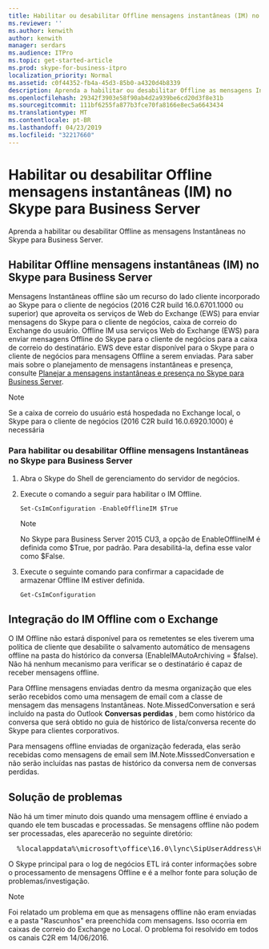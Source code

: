 ```yaml
---
title: Habilitar ou desabilitar Offline mensagens instantâneas (IM) no Skype para Business Server
ms.reviewer: ''
ms.author: kenwith
author: kenwith
manager: serdars
ms.audience: ITPro
ms.topic: get-started-article
ms.prod: skype-for-business-itpro
localization_priority: Normal
ms.assetid: c0f44352-fb4a-45d3-85b0-a4320d4b8339
description: Aprenda a habilitar ou desabilitar Offline as mensagens Instantâneas no Skype para Business Server.
ms.openlocfilehash: 29342f3903e58f90ab4d2a939be6cd20d3f8e31b
ms.sourcegitcommit: 111bf6255fa877b3fce70fa8166e8ec5a6643434
ms.translationtype: MT
ms.contentlocale: pt-BR
ms.lasthandoff: 04/23/2019
ms.locfileid: "32217660"
---
```

# <a name="enable-or-disable-offline-instant-messaging-im-in-skype-for-business-server"></a>Habilitar ou desabilitar Offline mensagens instantâneas (IM) no Skype para Business Server
 
Aprenda a habilitar ou desabilitar Offline as mensagens Instantâneas no Skype para Business Server.
  
## <a name="enable-offline-instant-messaging-im-in-skype-for-business-server"></a>Habilitar Offline mensagens instantâneas (IM) no Skype para Business Server

Mensagens Instantâneas offline são um recurso do lado cliente incorporado ao Skype para o cliente de negócios (2016 C2R build 16.0.6701.1000 ou superior) que aproveita os serviços de Web do Exchange (EWS) para enviar mensagens do Skype para o cliente de negócios, caixa de correio do Exchange do usuário. Offline IM usa serviços Web do Exchange (EWS) para enviar mensagens Offline do Skype para o cliente de negócios para a caixa de correio do destinatário. EWS deve estar disponível para o Skype para o cliente de negócios para mensagens Offline a serem enviadas. Para saber mais sobre o planejamento de mensagens instantâneas e presença, consulte [Planejar a mensagens instantâneas e presença no Skype para Business Server](../../plan-your-deployment/instant-messaging-and-presence.md).
  
> [!NOTE]
> Se a caixa de correio do usuário está hospedada no Exchange local, o Skype para o cliente de negócios (2016 C2R build 16.0.6920.1000) é necessária 
  
### <a name="to-enable-or-disable-offline-im-in-skype-for-business-server"></a>Para habilitar ou desabilitar Offline mensagens Instantâneas no Skype para Business Server

1. Abra o Skype do Shell de gerenciamento do servidor de negócios.
    
2. Execute o comando a seguir para habilitar o IM Offline.
    
   ```
   Set-CsImConfiguration -EnableOfflineIM $True
   ```

    > [!NOTE]
    > No Skype para Business Server 2015 CU3, a opção de EnableOfflineIM é definida como $True, por padrão. Para desabilitá-la, defina esse valor como $False. 
  
3. Execute o seguinte comando para confirmar a capacidade de armazenar Offline IM estiver definida.
    
   ```
   Get-CsImConfiguration
   ```

## <a name="offline-im-integration-with-exchange"></a>Integração do IM Offline com o Exchange

O IM Offline não estará disponível para os remetentes se eles tiverem uma política de cliente que desabilite o salvamento automático de mensagens offline na pasta do histórico da conversa (EnableIMAutoArchiving = $false). Não há nenhum mecanismo para verificar se o destinatário é capaz de receber mensagens offline.
  
Para Offline mensagens enviadas dentro da mesma organização que eles serão recebidos como uma mensagem de email com a classe de mensagem das mensagens Instantâneas. Note.MissedConversation e será incluído na pasta do Outlook **Conversas perdidas** , bem como histórico da conversa que será obtido no guia de histórico de lista/conversa recente do Skype para clientes corporativos.
  
Para mensagens offline enviadas de organização federada, elas serão recebidas como mensagens de email sem IM.Note.MisssedConversation e não serão incluídas nas pastas de histórico da conversa nem de conversas perdidas. 
  
## <a name="troubleshooting"></a>Solução de problemas

Não há um timer minuto dois quando uma mensagem offline é enviado a quando ele tem buscadas e processadas. Se mensagens offline não podem ser processadas, eles aparecerão no seguinte diretório: 
  
  <pre>  %localappdata%\microsoft\office\16.0\lync\SipUserAddress\History Spooler   </pre>

O Skype principal para o log de negócios ETL irá conter informações sobre o processamento de mensagens Offline e é a melhor fonte para solução de problemas/investigação. 
  
> [!NOTE]
> Foi relatado um problema em que as mensagens offline não eram enviadas e a pasta "Rascunhos" era preenchida com mensagens. Isso ocorria em caixas de correio do Exchange no Local. O problema foi resolvido em todos os canais C2R em 14/06/2016.   
